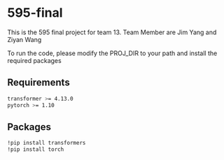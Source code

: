 # 595-final
This is the 595 final project for team 13. Team Member are Jim Yang and Ziyan Wang

To run the code, please modify the PROJ_DIR to your path and install the required packages

## Requirements
```sh
transformer >= 4.13.0
pytorch >= 1.10
```

## Packages

```sh
!pip install transformers
!pip install torch
```

